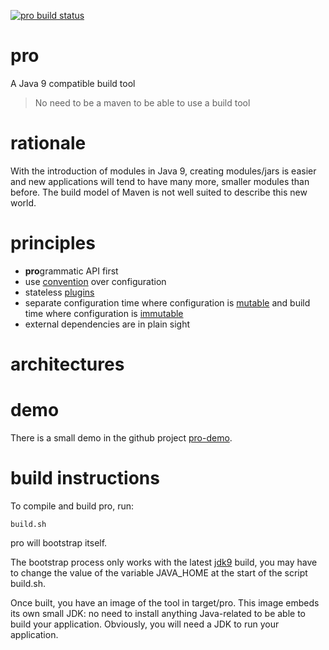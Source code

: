[![pro build status](https://api.travis-ci.org/forax/pro.svg?branch=master)](https://travis-ci.org/forax/pro)
# pro
A Java 9 compatible build tool

> No need to be a maven to be able to use a build tool 


# rationale
With the introduction of modules in Java 9, creating modules/jars is easier and
new applications will tend to have many more, smaller modules than before.
The build model of Maven is not well suited to describe this new world.


# principles

  - **pro**grammatic API first
  - use [convention](https://github.com/forax/pro/blob/master/src/main/java/com.github.forax.pro.plugin.convention/com/github/forax/pro/plugin/convention/ConventionPlugin.java#L17) over configuration
  - stateless [plugins](https://github.com/forax/pro/blob/master/src/main/java/com.github.forax.pro.api/com/github/forax/pro/api/Plugin.java) 
  - separate configuration time where configuration is [mutable](https://github.com/forax/pro/blob/master/src/main/java/com.github.forax.pro.api/com/github/forax/pro/api/MutableConfig.java) and build time where configuration is [immutable](https://github.com/forax/pro/blob/master/src/main/java/com.github.forax.pro.api/com/github/forax/pro/api/Config.java)
  - external dependencies are in plain sight


# architectures
  

# demo
There is a small demo in the github project [pro-demo](https://github.com/forax/pro-demo/).

# build instructions
To compile and build pro, run:
```
build.sh
```
pro will bootstrap itself.

The bootstrap process only works with the latest [jdk9](https://jdk9.java.net/) build,
you may have to change the value of the variable JAVA_HOME at the start of the script build.sh.

Once built, you have an image of the tool in target/pro.
This image embeds its own small JDK: no need to install anything Java-related to be able to build your application.
Obviously, you will need a JDK to run your application. 
